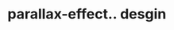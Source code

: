 # parallax-effect.. desgin                                                                                                                                                                                                                                                                                                                                                                                                                                                                                                                                                                                                                                                               
